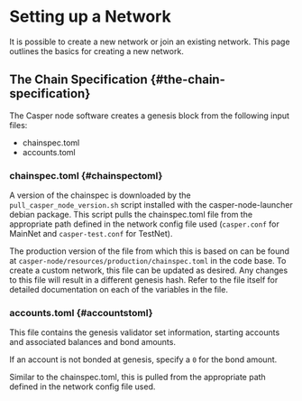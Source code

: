 # Setting up a Network

It is possible to create a new network or join an existing network. This page outlines the basics for creating a new network.

## The Chain Specification {#the-chain-specification}

The Casper node software creates a genesis block from the following input files:

- chainspec.toml
- accounts.toml

### chainspec.toml {#chainspectoml}

A version of the chainspec is downloaded by the `pull_casper_node_version.sh` script installed with the casper-node-launcher debian package. This script pulls the chainspec.toml file from the appropriate path defined in the network config file used (`casper.conf` for MainNet and `casper-test.conf` for TestNet).

The production version of the file from which this is based on can be found at `casper-node/resources/production/chainspec.toml` in the code base. To create a custom network, this file can be updated as desired. Any changes to this file will result in a different genesis hash. Refer to the file itself for detailed documentation on each of the variables in the file.

### accounts.toml {#accountstoml}

This file contains the genesis validator set information, starting accounts and associated balances and bond amounts.

If an account is not bonded at genesis, specify a `0` for the bond amount.

Similar to the chainspec.toml, this is pulled from the appropriate path defined in the network config file used.
